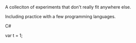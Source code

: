 A colleciton of experiments that don't really fit anywhere else.


Including practice with a few programming languages.



C#

var t = 1;

